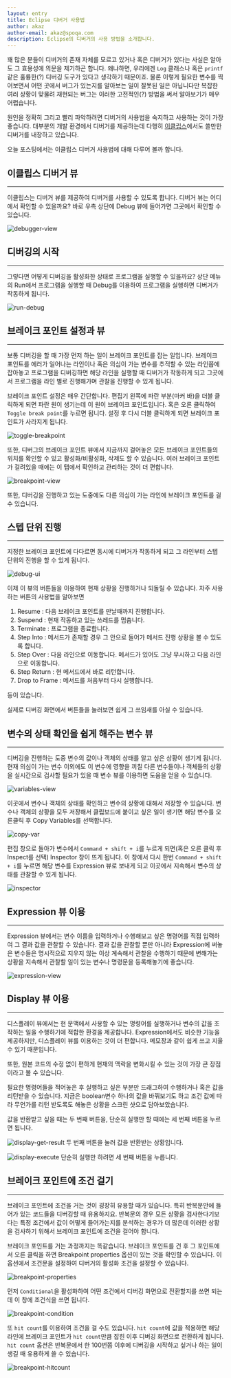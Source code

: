 ```yaml
---
layout: entry
title: Eclipse 디버거 사용법
author: akaz
author-email: akaz@spoqa.com
description: Eclipse의 디버거의 사용 방법을 소개합니다.
---
```


꽤 많은 분들이 디버거의 존재 자체를 모르고 있거나 혹은 디버거가 있다는 사실은 알아도 그 효용성에 의문을 제기하곤 합니다. 왜냐하면, 우리에겐 <code>Log</code> 클래스나 혹은 <code>printf</code>같은 훌륭한(?) 디버깅 도구가 있다고 생각하기 때문이죠. 물론 이렇게 필요한 변수를 찍어보면서 어떤 곳에서 버그가 있는지를 알아보는 일이 잘못된 일은 아닙니다만 복잡한 여러 상황이 맞물려 재현되는 버그는 이러한 고전적인(?) 방법을 써서 알아보기가 매우 어렵습니다.

원인을 정확히 그리고 빨리 파악하려면 디버거의 사용법을 숙지하고 사용하는 것이 가장 좋습니다. 대부분의 개발 환경에서 디버거를 제공하는데 다행히 [이클립스]에서도 쓸만한 디버거를 내장하고 있습니다.

오늘 포스팅에서는 이클립스 디버거 사용법에 대해 다루어 볼까 합니다. 

## 이클립스 디버거 뷰
---
이클립스는 디버거 뷰를 제공하여 디버거를 사용할 수 있도록 합니다. 디버거 뷰는 어디에서 확인할 수 있을까요? 바로 우측 상단에 Debug 뷰에 들어가면 그곳에서 확인할 수 있습니다.

![debugger-view](/images/eclipse-debugger/debugger-view.png)

## 디버깅의 시작
---
그렇다면 어떻게 디버깅을 활성화한 상태로 프로그램을 실행할 수 있을까요? 상단 메뉴의 Run에서 프로그램을 실행할 때 Debug를 이용하여 프로그램을 실행하면 디버거가 작동하게 됩니다.

![run-debug](/images/eclipse-debugger/run-debug.png)

## 브레이크 포인트 설정과 뷰
---
보통 디버깅을 할 때 가장 먼저 하는 일이 브레이크 포인트를 잡는 일입니다. 브레이크 포인트를 에러가 일어나는 라인이나 혹은 의심이 가는 변수를 추적할 수 있는 라인쯤에 잡아놓고 프로그램을 디버깅하면 해당 라인을 실행할 때 디버거가 작동하게 되고 그곳에서 프로그램을 라인 별로 진행해가며 관찰을 진행할 수 있게 됩니다.

브레이크 포인트 설정은 매우 간단합니다. 편집기 왼쪽에 파란 부분(마커 바)을 더블 클릭하게 되면 파란 원이 생기는데 이 원이 브레이크 포인트입니다. 혹은 오른 클릭하여 <code>Toggle break point</code>를 누르면 됩니다. 설정 후 다시 더블 클릭하게 되면 브레이크 포인트가 사라지게 됩니다.

![toggle-breakpoint](/images/eclipse-debugger/toggle-breakpoint.png)

또한, 디버그의 브레이크 포인트 뷰에서 지금까지 걸어놓은 모든 브레이크 포인트들의 위치를 확인할 수 있고 활성화/비활성화, 삭제도 할 수 있습니다. 여러 브레이크 포인트가 걸려있을 때에는 이 탭에서 확인하고 관리하는 것이 더 편합니다.

![breakpoint-view](/images/eclipse-debugger/breakpoint-view.png)

또한, 디버깅을 진행하고 있는 도중에도 다른 의심이 가는 라인에 브레이크 포인트를 걸 수 있습니다.

## 스텝 단위 진행
---
지정한 브레이크 포인트에 다다르면 동시에 디버거가 작동하게 되고 그 라인부터 스텝 단위의 진행을 할 수 있게 됩니다.

![debug-ui](/images/eclipse-debugger/debug-ui.png)

이제 이 뷰의 버튼들을 이용하여 현재 상황을 진행하거나 되돌릴 수 있습니다. 자주 사용하는 버튼의 사용법을 알아보면

1. Resume : 다음 브레이크 포인트를 만날때까지 진행합니다.
2. Suspend : 현재 작동하고 있는 쓰레드를 멈춥니다.
3. Terminate : 프로그램을 종료합니다.
4. Step Into : 메서드가 존재할 경우 그 안으로 들어가 메서드 진행 상황을 볼 수 있도록 합니다.
5. Step Over : 다음 라인으로 이동합니다. 메서드가 있어도 그냥 무시하고 다음 라인으로 이동합니다.
6. Step Return : 현 메서드에서 바로 리턴합니다.
7. Drop to Frame : 메서드를 처음부터 다시 실행합니다.

등이 있습니다. 

실제로 디버깅 화면에서 버튼들을 눌러보면 쉽게 그 쓰임새를 아실 수 있습니다.

## 변수의 상태 확인을 쉽게 해주는 변수 뷰
---
디버깅을 진행하는 도중 변수의 값이나 객체의 상태를 알고 싶은 상황이 생기게 됩니다. 현재 의심이 가는 변수 이외에도 이 변수에 영향을 끼칠 다른 변수들이나 객체들의 상황을 실시간으로 검사할 필요가 있을 때 변수 뷰를 이용하면 도움을 얻을 수 있습니다.

![variables-view](/images/eclipse-debugger/variables-view.png)

이곳에서 변수나 객체의 상태를 확인하고 변수의 상황에 대해서 저장할 수 있습니다. 변수나 객체의 상황을 모두 저장해서 클립보드에 붙이고 싶은 일이 생기면 해당 변수를 오른클릭 후 Copy Variables를 선택합니다.

![copy-var](/images/eclipse-debugger/copy-var.png)

편집 창으로 돌아가 변수에서 <code>Command + shift + i</code>를 누르게 되면(혹은 오른 클릭 후 Inspect를 선택) Inspector 창이 뜨게 됩니다. 이 창에서 다시 한번 <code>Command + shift + i</code>를 누르면 해당 변수를 Expression 뷰로 보내게 되고 이곳에서 지속해서 변수의 상태를 관찰할 수 있게 됩니다.

![inspector](/images/eclipse-debugger/inspector.png)

## Expression 뷰 이용
---
Expression 뷰에서는 변수 이름을 입력하거나 수행해보고 싶은 명령어를 직접 입력하여 그 결과 값을 관찰할 수 있습니다. 결과 값을 관찰할 뿐만 아니라 Expression에 써놓은 변수들은 명시적으로 지우지 않는 이상 계속해서 관찰을 수행하기 때문에 변해가는 상황을 지속해서 관찰할 일이 있는 변수나 명령문을 등록해놓기에 좋습니다.

![expression-view](/images/eclipse-debugger/expression-view.png)

## Display 뷰 이용
---
디스플레이 뷰에서는 현 문맥에서 사용할 수 있는 명령어를 실행하거나 변수의 값을 조작하는 일을 수행하기에 적합한 환경을 제공합니다. Expression에서도 비슷한 기능을 제공하지만, 디스플레이 뷰를 이용하는 것이 더 편합니다. 메모장과 같이 쉽게 쓰고 지울 수 있기 때문입니다.
 
또한, 원본 코드의 수정 없이 편하게 현재의 맥락을 변화시킬 수 있는 것이 가장 큰 장점이라고 볼 수 있습니다.

필요한 명령어들을 적어놓은 후 실행하고 싶은 부분만 드래그하여 수행하거나 혹은 값을 리턴받을 수 있습니다. 지금은 boolean변수 하나의 값을 바꿔보기도 하고 조건 값에 따라 무언가를 리턴 받도록도 해놓은 상황을 스크린 샷으로 담아보았습니다.

값을 반환받고 싶을 때는 두 번째 버튼을, 단순히 실행만 할 때에는 세 번째 버튼을 누르면 됩니다.

![display-get-result](/images/eclipse-debugger/display-get-result.png)
두 번째 버튼을 눌러 값을 반환받는 상황입니다.

![display-execute](/images/eclipse-debugger/display-execute.png)
단순히 실행만 하려면 세 번째 버튼을 누릅니다.

## 브레이크 포인트에 조건 걸기
---
브레이크 포인트에 조건을 거는 것이 굉장히 유용할 때가 있습니다. 특히 반복문안에 들어가 있는 코드들을 디버깅할 때 유용하지요. 반복문의 경우 모든 상황을 검사한다기보다는 특정 조건에서 값이 어떻게 들어가는지를 분석하는 경우가 더 많은데 이러한 상황을 검사하기 위해서 브레이크 포인트에 조건을 걸어야 합니다.

브레이크 포인트를 거는 과정까지는 똑같습니다. 브레이크 포인트를 건 후 그 포인트에서 오른 클릭을 하면 Breakpoint properties 옵션이 있는 것을 확인할 수 있습니다. 이 옵션에서 조건문을 설정하여 디버거의 활성화 조건을 설정할 수 있습니다.

![breakpoint-properties](/images/eclipse-debugger/breakpoint-properties.png)

먼저 <code>Conditional</code>을 활성화하여 어떤 조건에서 디버깅 화면으로 전환할지를 쓰면 되는데 이 창에 조건식을 쓰면 됩니다.

![breakpoint-condition](/images/eclipse-debugger/breakpoint-condition.png)

또 <code>hit count</code>를 이용하여 조건을 걸 수도 있습니다. <code>hit count</code>에 값을 적용하면 해당 라인에 브레이크 포인트가 <code>hit count</code>만큼 잡힌 이후 디버깅 화면으로 전환하게 됩니다. <code>hit count</code> 옵션은 반복문에서 한 100번쯤 이후에 디버깅을 시작하고 싶거나 하는 일이 생길 때 유용하게 쓸 수 있습니다.

![breakpoint-hitcount](/images/eclipse-debugger/breakpoint-hitcount.png)

[Eclipse]: http://www.eclipse.org/
[이클립스]: http://www.eclipse.org/
[MAT]: http://eclipse.org/mat/
